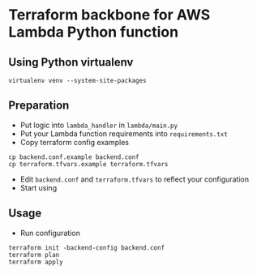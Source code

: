# Terraform backbone for AWS Lambda Python function 

## Using Python virtualenv
```
virtualenv venv --system-site-packages
```

## Preparation
* Put logic into `lambda_handler` in `lambda/main.py`
* Put your Lambda function requirements into `requirements.txt`
* Copy terraform config examples
```
cp backend.conf.example backend.conf
cp terraform.tfvars.example terraform.tfvars
```
* Edit `backend.conf` and `terraform.tfvars` to reflect your configuration
* Start using

## Usage
* Run configuration
```
terraform init -backend-config backend.conf
terraform plan
terraform apply
```